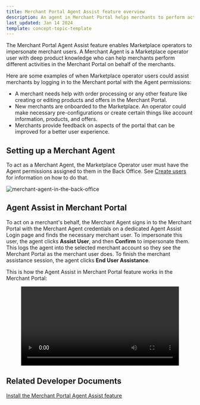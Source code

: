 ```yaml
---
title: Merchant Portal Agent Assist feature overview
description: An agent in Merchant Portal helps merchants to perform activities in the Merchant Portal
last_updated: Jan 14 2024
template: concept-topic-template
---
```


The Merchant Portal Agent Assist feature enables Marketplace operators to impersonate merchant users.
A Merchant Agent is a Marketplace operator user with deep product knowledge who can help merchants perform different activities in the Merchant Portal on behalf of the merchants.

Here are some examples of when Marketplace operator users could assist merchants by logging in to the Merchant portal with the Agent permissions:

- A merchant needs help with order processing or any other feature like creating or editing products and offers in the Merchant Portal.
- New merchants are onboarded to the Marketplace. An operator could make necessary pre-configurations or create certain things like account information, products, and offers.
- Merchants provide feedback on aspects of the portal that can be improved for a better user experience.

## Setting up a Merchant Agent

To act as a Merchant Agent, the Marketplace Operator user must have the Agent permissions assigned to them in the Back Office. See [Create users](/docs/pbc/all/user-management/202404.0/marketplace/back-office-create-users.html) for information on how to do that.

![merchant-agent-in-the-back-office](https://spryker.s3.eu-central-1.amazonaws.com/docs/pbc/all/user-management/marketplace/merchant-portal-agent-assist-feature-overview/agent-merchant-in-bo.png)

## Agent Assist in Merchant Portal

To act on a merchant's behalf, the Merchant Agent signs in to the Merchant Portal with the Merchant Agent credentials on a dedicated Agent Assist Login page and finds the necessary merchant user. To impersonate this user, the agent clicks **Assist User**, and then **Confirm** to impersonate them.
This logs the agent into the selected merchant account so they see the Merchant Portal as the merchant user does. To finish the merchant assistance session, the agent clicks **End User Assistance**.

This is how the Agent Assist in Merchant Portal feature works in the Merchant Portal:

<figure class="video_container">
    <video width="100%" height="auto" controls>
    <source src="https://spryker.s3.eu-central-1.amazonaws.com/docs/pbc/all/user-management/marketplace/merchant-portal-agent-assist-feature-overview/agent-merchant-in-merchant-portal.mp4" type="video/mp4">
  </video>
</figure>

## Related Developer Documents

[Install the Merchant Portal Agent Assist feature](/docs/pbc/all/user-management/{{page.version}}/marketplace/install-and-upgrade/install-the-merchant-portal-agent-assist-feature.html)
